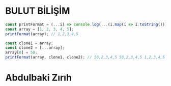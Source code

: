 # BULUT BİLİŞİM



```js
const printFormat = (...i) => console.log(...(i.map(i => i.toString())));
const array = [1, 2, 3, 4, 5];
printFormat(array); // 1,2,3,4,5

const clone1 = array;
const clone2 = [...array];
array[0] = 50;
printFormat(array, clone1, clone2); // 50,2,3,4,5 50,2,3,4,5 1,2,3,4,5
```



# Abdulbaki Zırıh